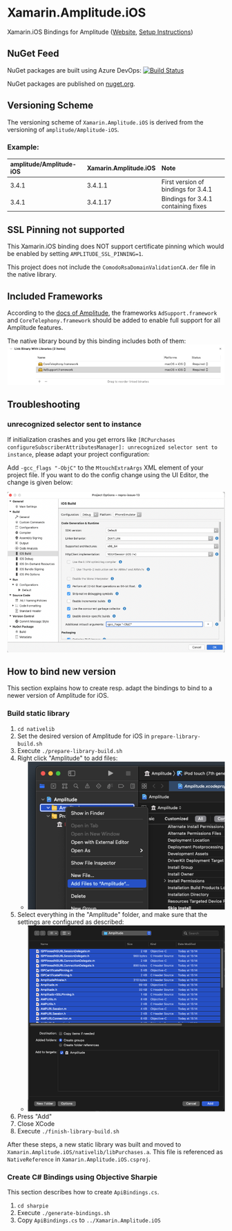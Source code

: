 # Xamarin.Amplitude.iOS

Xamarin.iOS Bindings for Amplitude ([Website](https://amplitude.com), [Setup Instructions](https://developers.amplitude.com/docs/ios))

## NuGet Feed

NuGet packages are built using Azure DevOps: [![Build Status](https://funmusic.visualstudio.com/Xamarin%20Amplitude%20Bindings/_apis/build/status/Production-Bindings-Xamarin.RevenueCat.iOS?branchName=refs%2Ftags%2Frelease-bindings-v8.2.1.8)](https://funmusic.visualstudio.com/Xamarin%20Amplitude%20Bindings/_build/latest?definitionId=167&branchName=refs%2Ftags%2Frelease-bindings-v8.2.1.8)

NuGet packages are published on [nuget.org](https://www.nuget.org/packages/Xamarin.Amplitude.iOS/).

## Versioning Scheme

The versioning scheme of `Xamarin.Amplitude.iOS` is derived from the versioning of `amplitude/Amplitude-iOS`.

### Example:

| amplitude/Amplitude-iOS | Xamarin.Amplitude.iOS | Note |
|:--|:--|:--|
| 3.4.1 | 3.4.1.1 | First version of bindings for 3.4.1 |
| 3.4.1 | 3.4.1.17 | Bindings for 3.4.1 containing fixes |

## SSL Pinning not supported

This Xamarin.iOS binding does NOT support certificate pinning which would be enabled by setting `AMPLITUDE_SSL_PINNING=1`.

This project does not include the `ComodoRsaDomainValidationCA.der` file in the native library.

## Included Frameworks

According to the [docs of Amplitude](https://developers.amplitude.com/docs/ios), the frameworks `AdSupport.framework` and `CoreTelephony.framework` should be added to enable full support for all Amplitude features.

The native library bound by this binding includes both of them:
![linked-libs](readme-images/linked-libs.png)

## Troubleshooting

### unrecognized selector sent to instance

If initialization crashes and you get errors like `[RCPurchases configureSubscriberAttributesManager]: unrecognized selector sent to instance`, please adapt your project configuration:

Add `-gcc_flags "-ObjC"` to the `MtouchExtraArgs` XML element of your project file. If you want to do the config change using the UI Editor, the change is given below:

![troubleshooting-unrecognized-selector](readme-images/troubleshooting-unrecognized-selector.png)

## How to bind new version

This section explains how to create resp. adapt the bindings to bind to a newer version of Amplitude for iOS.

### Build static library

1. `cd nativelib`
2. Set the desired version of Amplitude for iOS in `prepare-library-build.sh`
3. Execute `./prepare-library-build.sh`
4. Right click "Amplitude" to add files:
	* ![howto-1](readme-images/howto-1.png)
5. Select everything in the "Amplitude" folder, and make sure that the settings are configured as described:
	* ![howto-2](readme-images/howto-2.png)
6. Press "Add"
7. Close XCode
8. Execute `./finish-library-build.sh`

After these steps, a new static library was built and moved to `Xamarin.Amplitude.iOS/nativelib/libPurchases.a`. This file is referenced as `NativeReference` in `Xamarin.Amplitude.iOS.csproj`.

### Create C# Bindings using Objective Sharpie

This section describes how to create `ApiBindings.cs`.

1. `cd sharpie`
2. Execute `./generate-bindings.sh`
3. Copy `ApiBindings.cs` to `../Xamarin.Amplitude.iOS`

